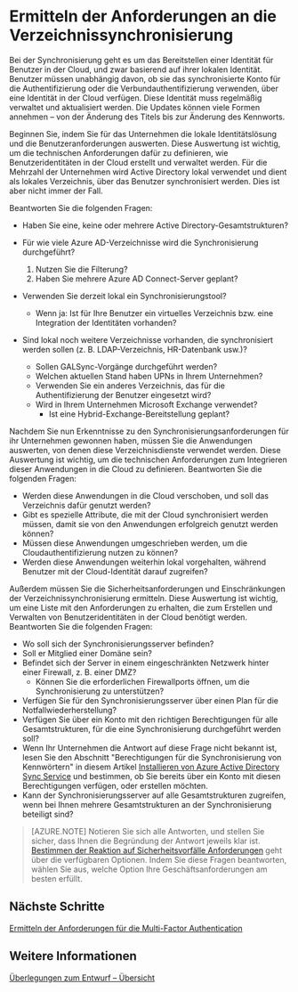 <properties
    pageTitle="Überlegungen zum Entwurf der Azure Active Directory-Hybrid-Identität – Ermitteln der Anforderungen in Bezug auf die Verzeichnissynchronisierung | Microsoft Azure"
    description="Identifizieren Sie, welche Anforderungen für die Synchronisierung aller Benutzer zwischen lokalen Speicherorten und Cloudspeicherorten für das Unternehmen gelten."
    documentationCenter=""
    services="active-directory"
    authors="billmath"
    manager="stevenpo"
    editor=""/>

<tags
    ms.service="active-directory"
    ms.devlang="na"
    ms.topic="article"
    ms.tgt_pltfrm="na"
    ms.workload="identity" 
    ms.date="11/11/2015"
    ms.author="billmath"/>

# Ermitteln der Anforderungen an die Verzeichnissynchronisierung
Bei der Synchronisierung geht es um das Bereitstellen einer Identität für Benutzer in der Cloud, und zwar basierend auf ihrer lokalen Identität. Benutzer müssen unabhängig davon, ob sie das synchronisierte Konto für die Authentifizierung oder die Verbundauthentifizierung verwenden, über eine Identität in der Cloud verfügen.  Diese Identität muss regelmäßig verwaltet und aktualisiert werden.  Die Updates können viele Formen annehmen – von der Änderung des Titels bis zur Änderung des Kennworts.  

Beginnen Sie, indem Sie für das Unternehmen die lokale Identitätslösung und die Benutzeranforderungen auswerten. Diese Auswertung ist wichtig, um die technischen Anforderungen dafür zu definieren, wie Benutzeridentitäten in der Cloud erstellt und verwaltet werden.  Für die Mehrzahl der Unternehmen wird Active Directory lokal verwendet und dient als lokales Verzeichnis, über das Benutzer synchronisiert werden. Dies ist aber nicht immer der Fall.  

Beantworten Sie die folgenden Fragen:


- Haben Sie eine, keine oder mehrere Active Directory-Gesamtstrukturen?
 - Für wie viele Azure AD-Verzeichnisse wird die Synchronisierung durchgeführt?
 
    1. Nutzen Sie die Filterung?
    2. Haben Sie mehrere Azure AD Connect-Server geplant?
  
- Verwenden Sie derzeit lokal ein Synchronisierungstool?
  - Wenn ja: Ist für Ihre Benutzer ein virtuelles Verzeichnis bzw. eine Integration der Identitäten vorhanden?
- Sind lokal noch weitere Verzeichnisse vorhanden, die synchronisiert werden sollen (z. B. LDAP-Verzeichnis, HR-Datenbank usw.)?
  - Sollen GALSync-Vorgänge durchgeführt werden?
  - Welchen aktuellen Stand haben UPNs in Ihrem Unternehmen? 
  - Verwenden Sie ein anderes Verzeichnis, das für die Authentifizierung der Benutzer eingesetzt wird?
  - Wird in Ihrem Unternehmen Microsoft Exchange verwendet?
    - Ist eine Hybrid-Exchange-Bereitstellung geplant? 
   
Nachdem Sie nun Erkenntnisse zu den Synchronisierungsanforderungen für ihr Unternehmen gewonnen haben, müssen Sie die Anwendungen auswerten, von denen diese Verzeichnisdienste verwendet werden. Diese Auswertung ist wichtig, um die technischen Anforderungen zum Integrieren dieser Anwendungen in die Cloud zu definieren. Beantworten Sie die folgenden Fragen:

- Werden diese Anwendungen in die Cloud verschoben, und soll das Verzeichnis dafür genutzt werden?
- Gibt es spezielle Attribute, die mit der Cloud synchronisiert werden müssen, damit sie von den Anwendungen erfolgreich genutzt werden können?
- Müssen diese Anwendungen umgeschrieben werden, um die Cloudauthentifizierung nutzen zu können?
- Werden diese Anwendungen weiterhin lokal vorgehalten, während Benutzer mit der Cloud-Identität darauf zugreifen?

Außerdem müssen Sie die Sicherheitsanforderungen und Einschränkungen der Verzeichnissynchronisierung ermitteln. Diese Auswertung ist wichtig, um eine Liste mit den Anforderungen zu erhalten, die zum Erstellen und Verwalten von Benutzeridentitäten in der Cloud benötigt werden. Beantworten Sie die folgenden Fragen:

- Wo soll sich der Synchronisierungsserver befinden?
- Soll er Mitglied einer Domäne sein?
- Befindet sich der Server in einem eingeschränkten Netzwerk hinter einer Firewall, z. B. einer DMZ?
  - Können Sie die erforderlichen Firewallports öffnen, um die Synchronisierung zu unterstützen?
- Verfügen Sie für den Synchronisierungsserver über einen Plan für die Notfallwiederherstellung?
- Verfügen Sie über ein Konto mit den richtigen Berechtigungen für alle Gesamtstrukturen, für die eine Synchronisierung durchgeführt werden soll?
 - Wenn Ihr Unternehmen die Antwort auf diese Frage nicht bekannt ist, lesen Sie den Abschnitt "Berechtigungen für die Synchronisierung von Kennwörtern" in diesem Artikel [Installieren von Azure Active Directory Sync Service](https://msdn.microsoft.com/library/azure/dn757602.aspx#BKMK_CreateAnADAccountForTheSyncService) und bestimmen, ob Sie bereits über ein Konto mit diesen Berechtigungen verfügen, oder erstellen möchten.
- Kann der Synchronisierungsserver auf alle Gesamtstrukturen zugreifen, wenn bei Ihnen mehrere Gesamtstrukturen an der Synchronisierung beteiligt sind?
 
>[AZURE.NOTE]
Notieren Sie sich alle Antworten, und stellen Sie sicher, dass Ihnen die Begründung der Antwort jeweils klar ist. [Bestimmen der Reaktion auf Sicherheitsvorfälle Anforderungen](active-directory-hybrid-identity-design-considerations-incident-response-requirements.md) geht über die verfügbaren Optionen. Indem Sie diese Fragen beantworten, wählen Sie aus, welche Option Ihre Geschäftsanforderungen am besten erfüllt.

## Nächste Schritte
[Ermitteln der Anforderungen für die Multi-Factor Authentication](active-directory-hybrid-identity-design-considerations-multifactor-auth-requirements.md)

## Weitere Informationen
[Überlegungen zum Entwurf – Übersicht](active-directory-hybrid-identity-design-considerations-directory-overview.md)

